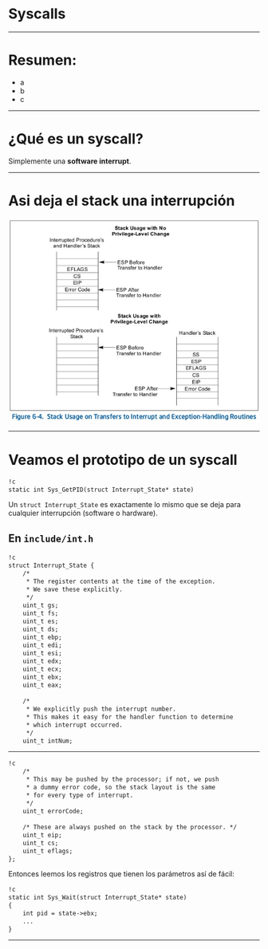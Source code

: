 
Syscalls
========

---

Resumen:
========

* a
* b
* c

---

¿Qué es un syscall?
===================

Simplemente una **software interrupt**.

---

Asi deja el stack una interrupción
=======================================

![Stack after Interrupt](Figure6-4.jpg)

---

Veamos el prototipo de un syscall
=================================

	!c
	static int Sys_GetPID(struct Interrupt_State* state)

Un `struct Interrupt_State` es exactamente lo mismo que se deja para cualquier interrupción (software o hardware).

En `include/int.h`
------------------

	!c
	struct Interrupt_State {
		/*
		 * The register contents at the time of the exception.
		 * We save these explicitly.
		 */
		uint_t gs;
		uint_t fs;
		uint_t es;
		uint_t ds;
		uint_t ebp;
		uint_t edi;
		uint_t esi;
		uint_t edx;
		uint_t ecx;
		uint_t ebx;
		uint_t eax;

		/*
		 * We explicitly push the interrupt number.
		 * This makes it easy for the handler function to determine
		 * which interrupt occurred.
		 */
		uint_t intNum;

---

	!c
		/*
		 * This may be pushed by the processor; if not, we push
		 * a dummy error code, so the stack layout is the same
		 * for every type of interrupt.
		 */
		uint_t errorCode;

		/* These are always pushed on the stack by the processor. */
		uint_t eip;
		uint_t cs;
		uint_t eflags;
	};


Entonces leemos los registros que tienen los parámetros así de fácil:

	!c
	static int Sys_Wait(struct Interrupt_State* state)
	{
		int pid = state->ebx;
		...
	}

---
